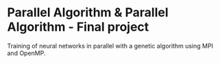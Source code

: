 # Parallel Algorithm & Parallel Algorithm - Final project

Training of neural networks in parallel with a genetic algorithm using MPI and OpenMP.
